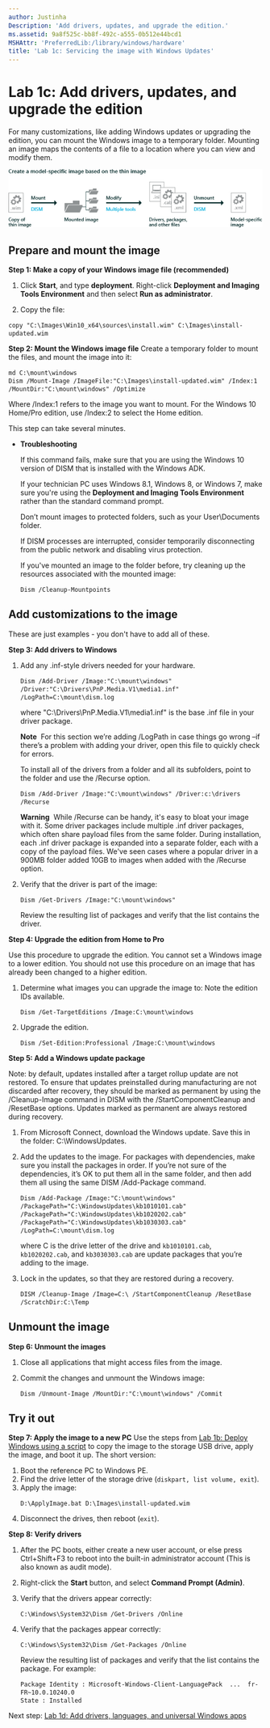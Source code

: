 ```yaml
---
author: Justinha
Description: 'Add drivers, updates, and upgrade the edition.'
ms.assetid: 9a8f525c-bb8f-492c-a555-0b512e44bcd1
MSHAttr: 'PreferredLib:/library/windows/hardware'
title: 'Lab 1c: Servicing the image with Windows Updates'
---
```


# Lab 1c: Add drivers, updates, and upgrade the edition

For many customizations, like adding Windows updates or upgrading the edition, you can mount the Windows image to a temporary folder. Mounting an image maps the contents of a file to a location where you can view and modify them.

![image: copying image files and deployment scripts](images/dep-win8-sxs-createmodelspecificfiles.jpg)

## <span id="Prepare_and_mount_the_image"></span>Prepare and mount the image

**Step 1: Make a copy of your Windows image file (recommended)**

1.  Click **Start**, and type **deployment**. Right-click **Deployment and Imaging Tools Environment** and then select **Run as administrator**.

2.  Copy the file:
``` syntax
copy "C:\Images\Win10_x64\sources\install.wim" C:\Images\install-updated.wim
```

**Step 2: Mount the Windows image file**
Create a temporary folder to mount the files, and mount the image into it: 
``` syntax
md C:\mount\windows
Dism /Mount-Image /ImageFile:"C:\Images\install-updated.wim" /Index:1 /MountDir:"C:\mount\windows" /Optimize
```
Where /Index:1 refers to the image you want to mount. 
For the Windows 10 Home/Pro edition, use /Index:2 to select the Home edition.

This step can take several minutes.

-   **Troubleshooting**

    If this command fails, make sure that you are using the Windows 10 version of DISM that is installed with the Windows ADK.

    If your technician PC uses Windows 8.1, Windows 8, or Windows 7, make sure you're using the **Deployment and Imaging Tools Environment** rather than the standard command prompt.

    Don’t mount images to protected folders, such as your User\\Documents folder.

    If DISM processes are interrupted, consider temporarily disconnecting from the public network and disabling virus protection.
	
	If you've mounted an image to the folder before, try cleaning up the resources associated with the mounted image:
	``` syntax
	Dism /Cleanup-Mountpoints
	```

## <span id="Add_customizations_to_the_image"></span>Add customizations to the image
These are just examples - you don't have to add all of these.

**Step 3: Add drivers to Windows**

1.  Add any .inf-style drivers needed for your hardware.

    ``` syntax
    Dism /Add-Driver /Image:"C:\mount\windows" /Driver:"C:\Drivers\PnP.Media.V1\media1.inf" /LogPath=C:\mount\dism.log
    ```

    where "C:\\Drivers\\PnP.Media.V1\\media1.inf" is the base .inf file in your driver package.

    **Note**  For this section we’re adding /LogPath in case things go wrong –if there’s a problem with adding your driver, open this file to quickly check for errors.
    
    To install all of the drivers from a folder and all its subfolders, point to the folder and use the /Recurse option.

    ``` syntax
    Dism /Add-Driver /Image:"C:\mount\windows" /Driver:c:\drivers /Recurse
    ```

    **Warning**  While /Recurse can be handy, it's easy to bloat your image with it. Some driver packages include multiple .inf driver packages, which often share payload files from the same folder. During installation, each .inf driver package is expanded into a separate folder, each with a copy of the payload files. We've seen cases where a popular driver in a 900MB folder added 10GB to images when added with the /Recurse option.

2.  Verify that the driver is part of the image:

    ``` syntax
    Dism /Get-Drivers /Image:"C:\mount\windows"
    ```

    Review the resulting list of packages and verify that the list contains the driver.
	
**Step 4: Upgrade the edition from Home to Pro**

Use this procedure to upgrade the edition. You cannot set a Windows image to a lower edition. You should not use this procedure on an image that has already been changed to a higher edition.

1.  Determine what images you can upgrade the image to: Note the edition IDs available.

    ``` syntax
    Dism /Get-TargetEditions /Image:C:\mount\windows
    ```

2.  Upgrade the edition.

    ``` syntax
    Dism /Set-Edition:Professional /Image:C:\mount\windows
    ```
	
**Step 5: Add a Windows update package**

Note: by default, updates installed after a target rollup update are not restored. To ensure that updates preinstalled during manufacturing are not discarded after recovery, they should be marked as permanent by using the /Cleanup-Image command in DISM with the /StartComponentCleanup and /ResetBase options. Updates marked as permanent are always restored during recovery.

1.  From Microsoft Connect, download the Windows update. Save this in the folder: C:\\WindowsUpdates.

2.  Add the updates to the image. For packages with dependencies, make sure you install the packages in order. If you’re not sure of the dependencies, it’s OK to put them all in the same folder, and then add them all using the same DISM /Add-Package command.

    ``` syntax
    Dism /Add-Package /Image:"C:\mount\windows" /PackagePath="C:\WindowsUpdates\kb1010101.cab" /PackagePath="C:\WindowsUpdates\kb1020202.cab" /PackagePath="C:\WindowsUpdates\kb1030303.cab" /LogPath=C:\mount\dism.log
    ```

    where C is the drive letter of the drive and `kb1010101.cab`, `kb1020202.cab`, and `kb3030303.cab` are update packages that you’re adding to the image.

3.  Lock in the updates, so that they are restored during a recovery.
    ``` syntax
    DISM /Cleanup-Image /Image=C:\ /StartComponentCleanup /ResetBase /ScratchDir:C:\Temp
    ```

## <span id="Unmount_the_image"></span>Unmount the image
	
**Step 6: Unmount the images**

1.  Close all applications that might access files from the image.

2.  Commit the changes and unmount the Windows image:
    ``` syntax
    Dism /Unmount-Image /MountDir:"C:\mount\windows" /Commit
    ```

## <span id="Try_it_out"></span>Try it out

**Step 7: Apply the image to a new PC**
Use the steps from [Lab 1b: Deploy Windows using a script](deploy-windows-with-a-script-sxs.md) to copy the image to the storage USB drive, apply the image, and boot it up. The short version:

1.  Boot the reference PC to Windows PE.
2.  Find the drive letter of the storage drive (`diskpart, list volume, exit`).
3.  Apply the image:
    ``` syntax
	D:\ApplyImage.bat D:\Images\install-updated.wim
	```
5.  Disconnect the drives, then reboot (`exit`).

**Step 8: Verify drivers**
1.  After the PC boots, either create a new user account, or else press Ctrl+Shift+F3 to reboot into the built-in administrator account (This is also known as audit mode).
2.  Right-click the **Start** button, and select **Command Prompt (Admin)**.
3.  Verify that the drivers appear correctly:

    ``` syntax
    C:\Windows\System32\Dism /Get-Drivers /Online
    ```
	
4.  Verify that the packages appear correctly:

    ``` syntax
    C:\Windows\System32\Dism /Get-Packages /Online
    ```

    Review the resulting list of packages and verify that the list contains the package. For example:

    ``` syntax
    Package Identity : Microsoft-Windows-Client-LanguagePack  ...  fr-FR~10.0.10240.0
    State : Installed
    ```

Next step: [Lab 1d: Add drivers, languages, and universal Windows apps](add-drivers-langs-universal-apps-sxs.md)